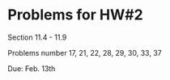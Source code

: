# Problems for HW#2
Section 11.4 - 11.9

Problems number 17, 21, 22, 28, 29, 30, 33, 37

Due: Feb. 13th

